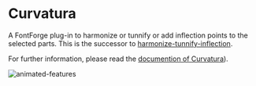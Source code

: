 # Curvatura
A FontForge plug-in to harmonize or tunnify or add inflection points to the selected parts. 
This is the successor to [harmonize-tunnify-inflection](https://github.com/linusromer/harmonize-tunnify-inflection).

For further information, please read the [documention of Curvatura](https://github.com/linusromer/curvatura/blob/master/curvatura-doc.pdf)). 

![animated-features](https://user-images.githubusercontent.com/11213578/84684586-24959180-af39-11ea-94b1-605e80d479d8.gif)
